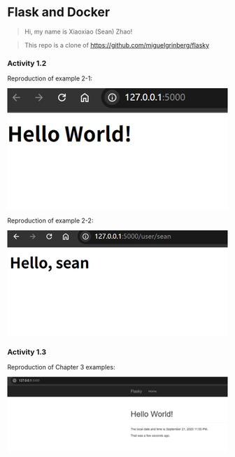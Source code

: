 # Flask and Docker
> Hi, my name is Xiaoxiao (Sean) Zhao!

> This repo is a clone of https://github.com/miguelgrinberg/flasky

### Activity 1.2
Reproduction of example 2-1:

![alt text](img/image.png)

Reproduction of example 2-2:

![alt text](img/image2.png)

### Activity 1.3
Reproduction of Chapter 3 examples:

![alt text](img/image3.png)